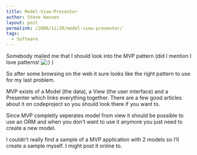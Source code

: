 ```yaml
---
title: Model-View-Presenter
author: Steve Hansen
layout: post
permalink: /2006/11/29/model-view-presenter/
tags:
  - Software
---
```

Somebody mailed me that I should look into the MVP pattern (did I mention I love patterns! <img src="http://i2.wp.com/xiu.shoeke.com/wp-includes/images/smilies/icon_smile.gif?w=625" alt=":)" class="wp-smiley" data-recalc-dims="1" /> )

So after some browsing on the web it sure looks like the right pattern to use for my last problem.

MVP exists of a Model (the data), a View (the user interface) and a Presenter which links everything together. There are a few good articles about it on codeproject so you should look there if you want to.

Since MVP completly seperates model from view it should be possible to use an ORM and when you don&#8217;t want to use it anymore you just need to create a new model.

I couldn&#8217;t really find a sample of a MVP application with 2 models so I&#8217;ll create a sample myself. I might post it online to.